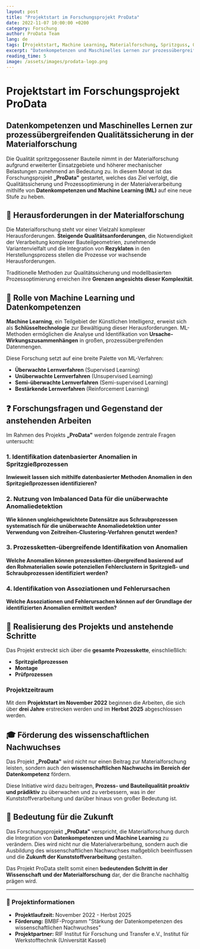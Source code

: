 ```yaml
---
layout: post
title: "Projektstart im Forschungsprojekt ProData"
date: 2022-11-07 10:00:00 +0200
category: Forschung
author: ProData Team
lang: de
tags: [Projektstart, Machine Learning, Materialforschung, Spritzguss, Qualitätssicherung]
excerpt: "Datenkompetenzen und Maschinelles Lernen zur prozessübergreifenden Qualitätssicherung in der Materialforschung. Das Forschungsprojekt ProData ist gestartet und verfolgt das Ziel, die Qualitätssicherung in der Materialverarbeitung auf eine neue Stufe zu heben."
reading_time: 5
image: /assets/images/prodata-logo.png
---
```


# Projektstart im Forschungsprojekt ProData

## Datenkompetenzen und Maschinelles Lernen zur prozessübergreifenden Qualitätssicherung in der Materialforschung

Die Qualität spritzgegossener Bauteile nimmt in der Materialforschung aufgrund erweiterter Einsatzgebiete und höherer mechanischer Belastungen zunehmend an Bedeutung zu. In diesem Monat ist das Forschungsprojekt **„ProData"** gestartet, welches das Ziel verfolgt, die Qualitätssicherung und Prozessoptimierung in der Materialverarbeitung mithilfe von **Datenkompetenzen und Machine Learning (ML)** auf eine neue Stufe zu heben.

## 🔬 Herausforderungen in der Materialforschung

Die Materialforschung steht vor einer Vielzahl komplexer Herausforderungen. **Steigende Qualitätsanforderungen**, die Notwendigkeit der Verarbeitung komplexer Bauteilgeometrien, zunehmende Variantenvielfalt und die Integration von **Rezyklaten** in den Herstellungsprozess stellen die Prozesse vor wachsende Herausforderungen. 

Traditionelle Methoden zur Qualitätssicherung und modellbasierten Prozessoptimierung erreichen ihre **Grenzen angesichts dieser Komplexität**.

## 🤖 Rolle von Machine Learning und Datenkompetenzen

**Machine Learning**, ein Teilgebiet der Künstlichen Intelligenz, erweist sich als **Schlüsseltechnologie** zur Bewältigung dieser Herausforderungen. ML-Methoden ermöglichen die Analyse und Identifikation von **Ursache-Wirkungszusammenhängen** in großen, prozessübergreifenden Datenmengen. 

Diese Forschung setzt auf eine breite Palette von ML-Verfahren:
- **Überwachte Lernverfahren** (Supervised Learning)
- **Unüberwachte Lernverfahren** (Unsupervised Learning)  
- **Semi-überwachte Lernverfahren** (Semi-supervised Learning)
- **Bestärkende Lernverfahren** (Reinforcement Learning)

## ❓ Forschungsfragen und Gegenstand der anstehenden Arbeiten

Im Rahmen des Projekts **„ProData"** werden folgende zentrale Fragen untersucht:

### 1. Identifikation datenbasierter Anomalien in Spritzgießprozessen
**Inwieweit lassen sich mithilfe datenbasierter Methoden Anomalien in den Spritzgießprozessen identifizieren?**

### 2. Nutzung von Imbalanced Data für die unüberwachte Anomaliedetektion  
**Wie können ungleichgewichtete Datensätze aus Schraubprozessen systematisch für die unüberwachte Anomaliedetektion unter Verwendung von Zeitreihen-Clustering-Verfahren genutzt werden?**

### 3. Prozessketten-übergreifende Identifikation von Anomalien
**Welche Anomalien können prozessketten-übergreifend basierend auf den Rohmaterialien sowie potenziellen Fehlerclustern in Spritzgieß- und Schraubprozessen identifiziert werden?**

### 4. Identifikation von Assoziationen und Fehlerursachen
**Welche Assoziationen und Fehlerursachen können auf der Grundlage der identifizierten Anomalien ermittelt werden?**

## 🚀 Realisierung des Projekts und anstehende Schritte

Das Projekt erstreckt sich über die **gesamte Prozesskette**, einschließlich:
- **Spritzgießprozessen**
- **Montage** 
- **Prüfprozessen**

### Projektzeitraum
Mit dem **Projektstart im November 2022** beginnen die Arbeiten, die sich über **drei Jahre** erstrecken werden und im **Herbst 2025** abgeschlossen werden.

## 🎓 Förderung des wissenschaftlichen Nachwuchses

Das Projekt **„ProData"** wird nicht nur einen Beitrag zur Materialforschung leisten, sondern auch den **wissenschaftlichen Nachwuchs im Bereich der Datenkompetenz** fördern. 

Diese Initiative wird dazu beitragen, **Prozess- und Bauteilqualität proaktiv und prädiktiv** zu überwachen und zu verbessern, was in der Kunststoffverarbeitung und darüber hinaus von großer Bedeutung ist.

## 🌟 Bedeutung für die Zukunft

Das Forschungsprojekt **„ProData"** verspricht, die Materialforschung durch die Integration von **Datenkompetenzen und Machine Learning** zu verändern. Dies wird nicht nur die Materialverarbeitung, sondern auch die Ausbildung des wissenschaftlichen Nachwuchses maßgeblich beeinflussen und die **Zukunft der Kunststoffverarbeitung** gestalten. 

Das Projekt ProData stellt somit einen **bedeutenden Schritt in der Wissenschaft und der Materialforschung** dar, der die Branche nachhaltig prägen wird.

---

### 📧 Projektinformationen
- **Projektlaufzeit:** November 2022 - Herbst 2025
- **Förderung:** BMBF-Programm "Stärkung der Datenkompetenzen des wissenschaftlichen Nachwuchses"
- **Projektpartner:** RIF Institut für Forschung und Transfer e.V., Institut für Werkstofftechnik (Universität Kassel)